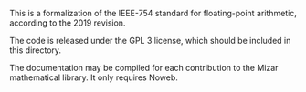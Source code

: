 This is a formalization of the IEEE-754 standard for floating-point
arithmetic, according to the 2019 revision.

The code is released under the GPL 3 license, which should be included
in this directory.

The documentation may be compiled for each contribution to the Mizar
mathematical library. It only requires Noweb.
